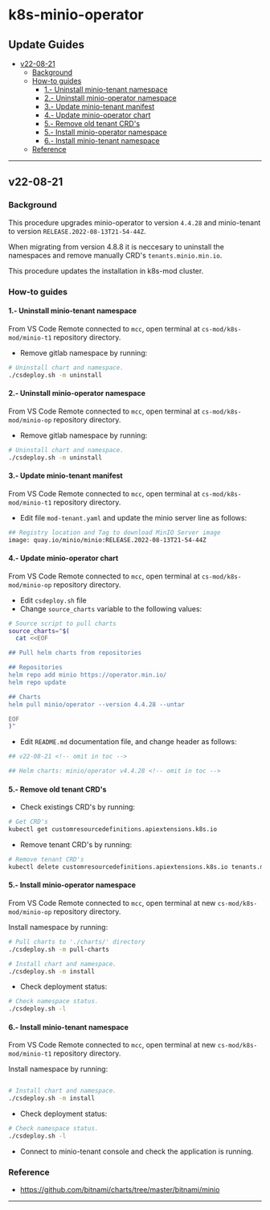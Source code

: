 <!-- markdownlint-disable MD024 -->

# k8s-minio-operator <!-- omit in toc -->

## Update Guides <!-- omit in toc -->

- [v22-08-21](#v22-08-21)
  - [Background](#background)
  - [How-to guides](#how-to-guides)
    - [1.- Uninstall minio-tenant  namespace](#1--uninstall-minio-tenant--namespace)
    - [2.- Uninstall minio-operator  namespace](#2--uninstall-minio-operator--namespace)
    - [3.- Update minio-tenant manifest](#3--update-minio-tenant-manifest)
    - [4.- Update minio-operator chart](#4--update-minio-operator-chart)
    - [5.- Remove old tenant CRD's](#5--remove-old-tenant-crds)
    - [5.- Install minio-operator namespace](#5--install-minio-operator-namespace)
    - [6.- Install minio-tenant namespace](#6--install-minio-tenant-namespace)
  - [Reference](#reference)

---

## v22-08-21

### Background

This procedure upgrades minio-operator to version `4.4.28` and minio-tenant to version `RELEASE.2022-08-13T21-54-44Z`.

When migrating from version 4.8.8 it is neccesary to uninstall the namespaces and remove manually CRD's `tenants.minio.min.io`.

This procedure updates the installation in k8s-mod cluster.

### How-to guides
#### 1.- Uninstall minio-tenant  namespace

From VS Code Remote connected to `mcc`, open  terminal at `cs-mod/k8s-mod/minio-t1` repository directory.

- Remove gitlab namespace by running:

```bash
# Uninstall chart and namespace.  
./csdeploy.sh -m uninstall
```

#### 2.- Uninstall minio-operator  namespace

From VS Code Remote connected to `mcc`, open  terminal at `cs-mod/k8s-mod/minio-op` repository directory.

- Remove gitlab namespace by running:

```bash
# Uninstall chart and namespace.  
./csdeploy.sh -m uninstall
```

#### 3.- Update minio-tenant manifest

From VS Code Remote connected to `mcc`, open  terminal at `cs-mod/k8s-mod/minio-t1` repository directory.

- Edit file  `mod-tenant.yaml` and update the minio server line as follows:

```bash
## Registry location and Tag to download MinIO Server image
image: quay.io/minio/minio:RELEASE.2022-08-13T21-54-44Z
```

#### 4.- Update minio-operator chart

From VS Code Remote connected to `mcc`, open  terminal at `cs-mod/k8s-mod/minio-op` repository directory.

- Edit `csdeploy.sh` file
- Change `source_charts` variable to the following values:

```bash
# Source script to pull charts
source_charts="$(
  cat <<EOF

## Pull helm charts from repositories

## Repositories
helm repo add minio https://operator.min.io/
helm repo update

## Charts
helm pull minio/operator --version 4.4.28 --untar

EOF
)"
```

- Edit `README.md` documentation file, and change header as follows:

``` bash
## v22-08-21 <!-- omit in toc -->

## Helm charts: minio/operator v4.4.28 <!-- omit in toc -->
```

#### 5.- Remove old tenant CRD's

- Check existings CRD's by running:

```bash
# Get CRD's
kubectl get customresourcedefinitions.apiextensions.k8s.io
```

- Remove tenant CRD's by running:

```bash
# Remove tenant CRD's
kubectl delete customresourcedefinitions.apiextensions.k8s.io tenants.minio.min.io
```

#### 5.- Install minio-operator namespace

From VS Code Remote connected to `mcc`, open  terminal at new `cs-mod/k8s-mod/minio-op` repository directory.

Install namespace by running:

```bash
# Pull charts to './charts/' directory
./csdeploy.sh -m pull-charts

# Install chart and namespace.  
./csdeploy.sh -m install
```

- Check deployment status:

```bash
# Check namespace status.  
./csdeploy.sh -l
```
#### 6.- Install minio-tenant namespace

From VS Code Remote connected to `mcc`, open  terminal at new `cs-mod/k8s-mod/minio-t1` repository directory.

Install namespace by running:

```bash

# Install chart and namespace.  
./csdeploy.sh -m install
```

- Check deployment status:

```bash
# Check namespace status.  
./csdeploy.sh -l
```

- Connect to minio-tenant console and check the application is running.

### Reference

- <https://github.com/bitnami/charts/tree/master/bitnami/minio>

---


